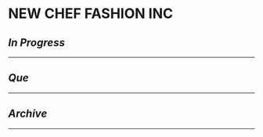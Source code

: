 # NEW CHEF FASHION INC

## *In Progress*

--------------------

## *Que*

-----------------------------------
## *Archive*

-----------------------------------


